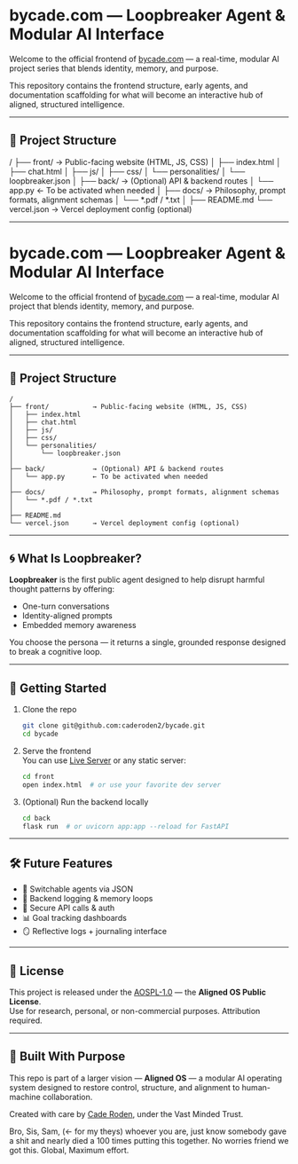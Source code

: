 # bycade.com — Loopbreaker Agent & Modular AI Interface

Welcome to the official frontend of [bycade.com](https://bycade.com) — a real-time, modular AI project series that blends identity, memory, and purpose.

This repository contains the frontend structure, early agents, and documentation scaffolding for what will become an interactive hub of aligned, structured intelligence.

---

## 🧱 Project Structure
/
├── front/ → Public-facing website (HTML, JS, CSS)
│ ├── index.html
│ ├── chat.html
│ ├── js/
│ ├── css/
│ └── personalities/
│ └── loopbreaker.json
│
├── back/ → (Optional) API & backend routes
│ └── app.py ← To be activated when needed
│
├── docs/ → Philosophy, prompt formats, alignment schemas
│ └── *.pdf / *.txt
│
├── README.md
└── vercel.json → Vercel deployment config (optional)


---
# bycade.com — Loopbreaker Agent & Modular AI Interface

Welcome to the official frontend of [bycade.com](https://bycade.com) — a real-time, modular AI project that blends identity, memory, and purpose.

This repository contains the frontend structure, early agents, and documentation scaffolding for what will become an interactive hub of aligned, structured intelligence.

---

## 🧱 Project Structure

```
/
├── front/           → Public-facing website (HTML, JS, CSS)
│   ├── index.html
│   ├── chat.html
│   ├── js/
│   ├── css/
│   └── personalities/
│       └── loopbreaker.json
│
├── back/            → (Optional) API & backend routes
│   └── app.py       ← To be activated when needed
│
├── docs/            → Philosophy, prompt formats, alignment schemas
│   └── *.pdf / *.txt
│
├── README.md
└── vercel.json      → Vercel deployment config (optional)
```

---

## 🌀 What Is Loopbreaker?

**Loopbreaker** is the first public agent designed to help disrupt harmful thought patterns by offering:
- One-turn conversations
- Identity-aligned prompts
- Embedded memory awareness

You choose the persona — it returns a single, grounded response designed to break a cognitive loop.

---

## 🚀 Getting Started

1. Clone the repo  
   ```bash
   git clone git@github.com:caderoden2/bycade.git
   cd bycade
   ```

2. Serve the frontend  
   You can use [Live Server](https://marketplace.visualstudio.com/items?itemName=ritwickdey.LiveServer) or any static server:
   ```bash
   cd front
   open index.html  # or use your favorite dev server
   ```

3. (Optional) Run the backend locally  
   ```bash
   cd back
   flask run  # or uvicorn app:app --reload for FastAPI
   ```

---

## 🛠 Future Features

- 💬 Switchable agents via JSON
- 🧠 Backend logging & memory loops
- 🔐 Secure API calls & auth
- 📊 Goal tracking dashboards
- 🪞 Reflective logs + journaling interface

---

## 📜 License

This project is released under the [AOSPL-1.0](https://aligned-os.com/license) — the **Aligned OS Public License**.  
Use for research, personal, or non-commercial purposes. Attribution required.

---

## 🧠 Built With Purpose

This repo is part of a larger vision — **Aligned OS** — a modular AI operating system designed to restore control, structure, and alignment to human-machine collaboration.

Created with care by [Cade Roden](https://bycade.com), under the Vast Minded Trust.

Bro, Sis, Sam, (<- for my theys) whoever you are, just know somebody gave a shit and nearly died a 100 times putting this together. No worries friend we got this. Global, Maximum effort.




